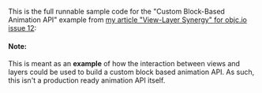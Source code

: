This is the full runnable sample code for the "Custom Block-Based Animation API" example from [my article "View-Layer Synergy" for objc.io issue 12][article]:

#### Note: 
This is meant as an **example** of how the interaction between views and layers could be used to build a custom block based animation API. As such, this isn't a production ready animation API itself.

[article]: https://www.objc.io/issues/12-animations/view-layer-synergy/ "View-Layer Synergy"
